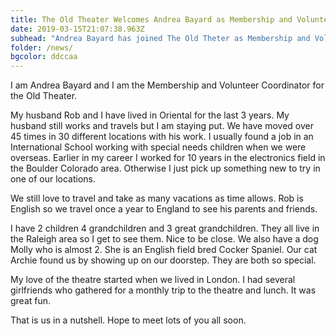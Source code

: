 ```yaml
---
title: The Old Theater Welcomes Andrea Bayard as Membership and Volunteer Coordinator
date: 2019-03-15T21:07:38.963Z
subhead: "Andrea Bayard has joined The Old Theter as Membership and Volunteer Coordinator"
folder: /news/
bgcolor: ddccaa
---
```


I am Andrea Bayard and I am the Membership and Volunteer Coordinator for the Old Theater.  

My husband Rob and I have lived in Oriental for the last 3 years.  My husband still works and travels but I am staying put.  We have moved over 45 times in 30 different locations with his work.  I usually found a job in an International School working with special needs children when we were overseas. Earlier in my career I worked for 10 years in the electronics field in the Boulder Colorado area.  Otherwise I just pick up something new to try in one of our locations.

We still love to travel and take as many vacations as time allows.  Rob is English so we travel once a year to England to see his parents and friends.  

I have 2 children 4 grandchildren and 3 great grandchildren.  They all live in the Raleigh area so I get to see them.  Nice to be close.   We also have a dog Molly who is almost 2.  She is an English field bred Cocker Spaniel.   Our cat Archie found us by showing up on our doorstep.  They are both so special.

My love of the theatre started when we lived in London.  I had several girlfriends who gathered for a monthly trip to the theatre and lunch.  It was great fun.

That is us in a nutshell.  Hope to meet lots of you all soon.
